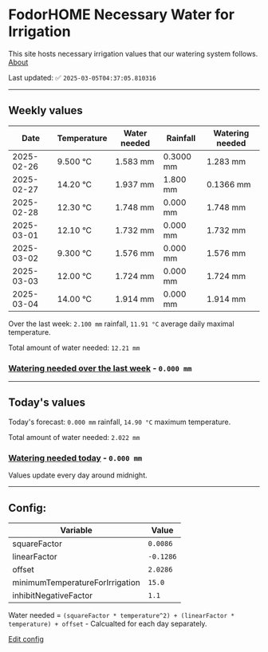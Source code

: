 # FodorHOME Necessary Water for Irrigation

This site hosts necessary irrigation values that our watering system follows. [About](https://github.com/redyau/irrigation)

Last updated: ✅ `2025-03-05T04:37:05.810316`

---

## Weekly values

| Date | Temperature | Water needed | Rainfall | Watering needed |
|-----|-----|-----|-----|-----|
| 2025-02-26 | 9.500 °C | 1.583 mm | 0.3000 mm | 1.283 mm |
| 2025-02-27 | 14.20 °C | 1.937 mm | 1.800 mm | 0.1366 mm |
| 2025-02-28 | 12.30 °C | 1.748 mm | 0.000 mm | 1.748 mm |
| 2025-03-01 | 12.10 °C | 1.732 mm | 0.000 mm | 1.732 mm |
| 2025-03-02 | 9.300 °C | 1.576 mm | 0.000 mm | 1.576 mm |
| 2025-03-03 | 12.00 °C | 1.724 mm | 0.000 mm | 1.724 mm |
| 2025-03-04 | 14.00 °C | 1.914 mm | 0.000 mm | 1.914 mm |


Over the last week: `2.100 mm` rainfall, `11.91 °C` average daily maximal temperature.

Total amount of water needed: `12.21 mm`

### [Watering needed over the last week](lastweek.txt) - `0.000 mm`

---

## Today's values

Today's forecast: `0.000 mm` rainfall, `14.90 °C` maximum temperature.

Total amount of water needed: `2.022 mm`

### [Watering needed today](today.txt) - `0.000 mm`

Values update every day around midnight.

---

## Config:

| Variable | Value |
|-----|-----|
| squareFactor | `0.0086` |
| linearFactor | `-0.1286` |
| offset | `2.0286` |
| minimumTemperatureForIrrigation | `15.0` |
| inhibitNegativeFactor | `1.1` |

Water needed = `(squareFactor * temperature^2) + (linearFactor * temperature) + offset` - Calcualted for each day separately.

[Edit config](https://github.com/RedyAu/irrigation/edit/main/config.json)
